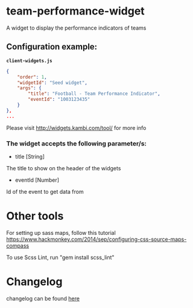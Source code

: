 # team-performance-widget

A widget to display the performance indicators of teams

## Configuration example:

__`client-widgets.js`__

```json
{
    "order": 1,
    "widgetId": "Seed widget",
    "args": {
        "title": "Football - Team Performance Indicator",
        "eventId": "1003123435"
    }
},
...

```

Please visit http://widgets.kambi.com/tool/ for more info

### The widget accepts the following parameter/s:

 - title [String]

 The title to show on the header of the widgets

 - eventId [Number]

 Id of the event to get data from


# Other tools

For setting up sass maps, follow this tutorial https://www.hackmonkey.com/2014/sep/configuring-css-source-maps-compass

To use Scss Lint, run "gem install scss_lint"

# Changelog

changelog can be found [here](CHANGELOG.md)

